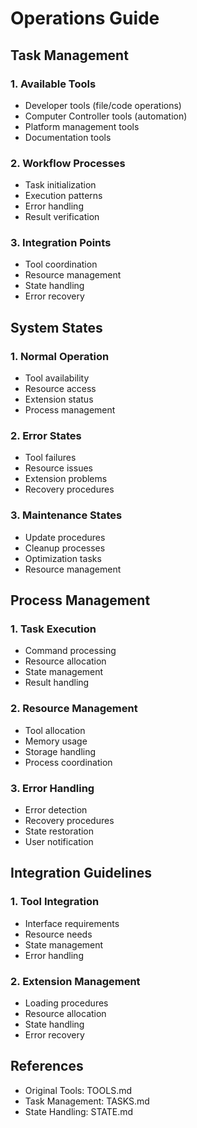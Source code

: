 # Operations Guide

## Task Management

### 1. Available Tools
- Developer tools (file/code operations)
- Computer Controller tools (automation)
- Platform management tools
- Documentation tools

### 2. Workflow Processes
- Task initialization
- Execution patterns
- Error handling
- Result verification

### 3. Integration Points
- Tool coordination
- Resource management
- State handling
- Error recovery

## System States

### 1. Normal Operation
- Tool availability
- Resource access
- Extension status
- Process management

### 2. Error States
- Tool failures
- Resource issues
- Extension problems
- Recovery procedures

### 3. Maintenance States
- Update procedures
- Cleanup processes
- Optimization tasks
- Resource management

## Process Management

### 1. Task Execution
- Command processing
- Resource allocation
- State management
- Result handling

### 2. Resource Management
- Tool allocation
- Memory usage
- Storage handling
- Process coordination

### 3. Error Handling
- Error detection
- Recovery procedures
- State restoration
- User notification

## Integration Guidelines

### 1. Tool Integration
- Interface requirements
- Resource needs
- State management
- Error handling

### 2. Extension Management
- Loading procedures
- Resource allocation
- State handling
- Error recovery

## References
- Original Tools: TOOLS.md
- Task Management: TASKS.md
- State Handling: STATE.md
